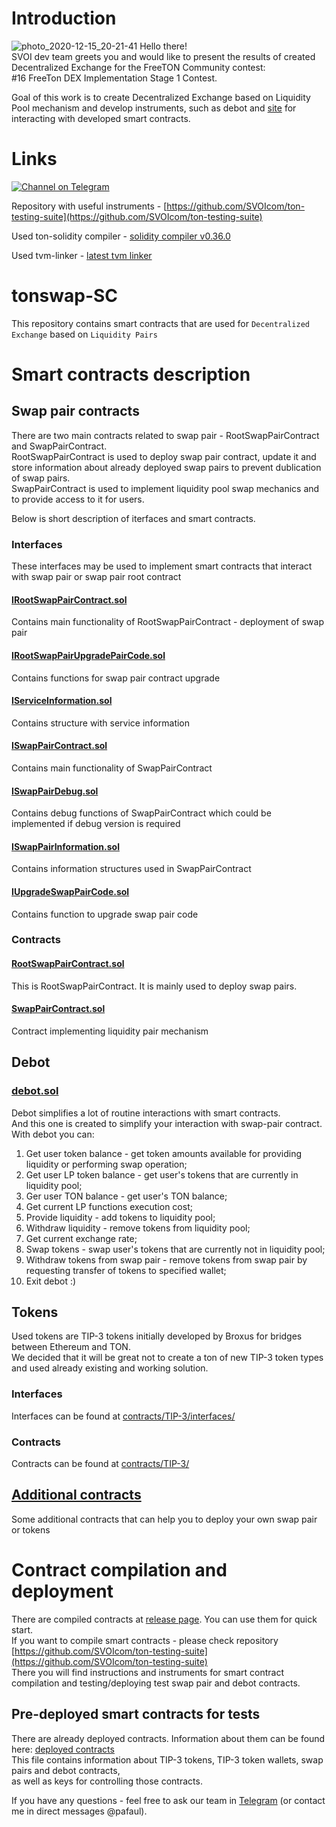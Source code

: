 # Introduction
![photo_2020-12-15_20-21-41](https://user-images.githubusercontent.com/18599919/111032509-ac9fbd80-841d-11eb-9639-843ef2d758b3.jpg)
Hello there! \
SVOI dev team greets you and would like to present the results of created Decentralized Exchange for the FreeTON Community contest: \
#16 FreeTon DEX Implementation Stage 1 Contest.

Goal of this work is to create Decentralized Exchange based on Liquidity Pool mechanism and develop instruments, such as 
debot and [site](https://tonswap.com) for interacting with developed smart contracts.
 
# Links
[![Channel on Telegram](https://img.shields.io/badge/-TON%20Swap%20TG%20chat-blue)](https://t.me/tonswap) 

Repository with useful instruments - [https://github.com/SVOIcom/ton-testing-suite](https://github.com/SVOIcom/ton-testing-suite)

Used ton-solidity compiler - [solidity compiler v0.36.0](https://github.com/tonlabs/TON-Solidity-Compiler/tree/5914224aa6c03def19d98c160ad8779d2efe1c50)

Used tvm-linker - [latest tvm linker](https://github.com/tonlabs/TVM-linker)

# tonswap-SC
This repository contains smart contracts that are used for ```Decentralized Exchange``` based on ```Liquidity Pairs```

# Smart contracts description

## Swap pair contracts
There are two main contracts related to swap pair - RootSwapPairContract and SwapPairContract. \
RootSwapPairContract is used to deploy swap pair contract, update it and store information about already deployed swap pairs to prevent dublication of swap pairs. \
SwapPairContract is used to implement liquidity pool swap mechanics and to provide access to it for users. 

Below is short description of iterfaces and smart contracts.

### Interfaces

These interfaces may be used to implement smart contracts that interact with swap pair or swap pair root contract

#### [IRootSwapPairContract.sol](contracts/SwapPair/IRootSwapPairContract.sol)

Contains main functionality of RootSwapPairContract - deployment of swap pair
#### [IRootSwapPairUpgradePairCode.sol](contracts/SwapPair/IRootSwapPairUpgradePairCode.sol)

Contains functions for swap pair contract upgrade

#### [IServiceInformation.sol](contracts/SwapPair/IServiceInformation.sol)

Contains structure with service information

#### [ISwapPairContract.sol](contracts/SwapPair/ISwapPairContract.sol)

Contains main functionality of SwapPairContract

#### [ISwapPairDebug.sol](contracts/SwapPair/ISwapPairDebug.sol)

Contains debug functions of SwapPairContract which could be implemented if debug version is required

#### [ISwapPairInformation.sol](contracts/SwapPair/ISwapPairInformation.sol)

Contains information structures used in SwapPairContract

#### [IUpgradeSwapPairCode.sol](contracts/SwapPair/IUpgradeSwapPairCode.sol)

Contains function to upgrade swap pair code

### Contracts

#### [RootSwapPairContract.sol](contracts/SwapPair/RootSwapPairContract.sol)

This is RootSwapPairContract. It is mainly used to deploy swap pairs.

#### [SwapPairContract.sol](contracts/SwapPair/SwapPairContract.sol)

Contract implementing liquidity pair mechanism

## Debot

### [debot.sol](contracts/debot/debot.sol)
Debot simplifies a lot of routine interactions with smart contracts. \
And this one is created to simplify your interaction with swap-pair contract. \
With debot you can:

1. Get user token balance - get token amounts available for providing liquidity or performing swap operation;
2. Get user LP token balance - get user's tokens that are currently in liquidity pool;
3. Ger user TON balance - get user's TON balance;
4. Get current LP functions execution cost;
5. Provide liquidity - add tokens to liquidity pool;
6. Withdraw liquidity - remove tokens from liquidity pool;
7. Get current exchange rate;
8. Swap tokens - swap user's tokens that are currently not in liquidity pool;
9. Withdraw tokens from swap pair - remove tokens from swap pair by requesting transfer of tokens to specified wallet;
10. Exit debot :)


## Tokens
Used tokens are TIP-3 tokens initially developed by Broxus for bridges between Ethereum and TON. \
We decided that it will be great not to create a ton of new TIP-3 token types and used already existing and working solution.

### Interfaces

Interfaces can be found at [contracts/TIP-3/interfaces/](contracts/TIP-3/interfaces)

### Contracts

Contracts can be found at [contracts/TIP-3/](contracts/TIP-3/)

## [Additional contracts](contracts/additional)
Some additional contracts that can help you to deploy your own swap pair or tokens

# Contract compilation and deployment

There are compiled contracts at [release page](). You can use them for quick start. \
If you want to compile smart contracts - please check repository [https://github.com/SVOIcom/ton-testing-suite](https://github.com/SVOIcom/ton-testing-suite) \
There you will find instructions and instruments for smart contract compilation and testing/deploying test swap pair and debot contracts.

## Pre-deployed smart contracts for tests

There are already deployed contracts. Information about them can be found here: [deployed contracts]() \
This file contains information about TIP-3 tokens, TIP-3 token wallets, swap pairs and debot contracts, \
as well as keys for controlling those contracts.


If you have any questions - feel free to ask our team in [Telegram](https://t.me/tonswap) (or contact me in direct messages @pafaul).
